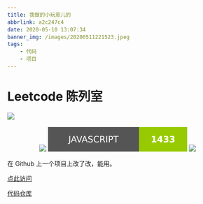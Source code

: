 ```yaml
---
title: 我做的小玩意儿的
abbrlink: a2c247c4
date: 2020-05-10 13:07:34
banner_img: /images/20200511221523.jpeg
tags:
    - 代码
    - 项目
---
```


# Leetcode 陈列室

![](/images/20200509202553.png)

<center class="third">
    <img src="https://img.shields.io/github/workflow/status/Kherrisan/leetcode-viewer/Daily%20CI?label=Daily%20CI&style=for-the-badge">
    <img src="https://raw.githubusercontent.com/Kherrisan/leetcode-viewer/master/cloc.svg">
    <img src="https://img.shields.io/badge/Lang-Vue.JS-%234FC08D?style=for-the-badge&logo=vue.js">
</center>

在 Github 上一个项目上改了改，能用。

[点此访问](https://leetcode.kherrisan.cn)

[代码仓库](https://github.com/Kherrisan/leetcode-viewer)